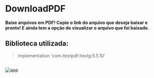 # DownloadPDF 

**Baixe arquivos em PDF! Copie o link do arquivo que deseja baixar e pronto! E ainda tem a opção de visualizar o arquivo que foi baixado.**

## Biblioteca utilizada:
> implementation 'com.itextpdf:itextg:5.5.10'

##
<picture>
  <img alt="app" src="https://github.com/Laragnogueira/DownloadPDF/assets/102356793/97da0d21-6e6a-4d7f-8713-d0acd7901a01">
</picture>

